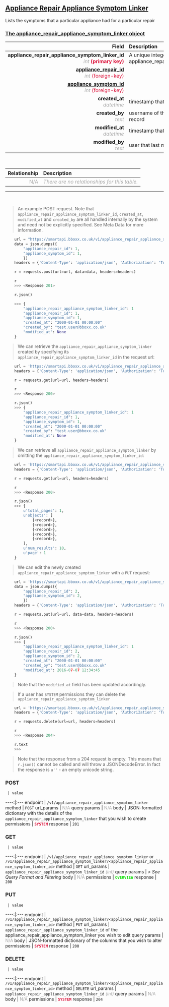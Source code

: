 ## <u>Appliance Repair Appliance Symptom Linker</u>
Lists the symptoms that a particular appliance had for a particular repair


### <u>The appliance_repair_appliance_symptom_linker object</u>

Field | Description
------:|:------------
__appliance_repair_appliance_symptom_linker_id__ <br><font color="DarkGray">_int_</font> <font color="Crimson">__(primary key)__</font> | A unique integer identifier for each appliance_repair_appliance_symptom_linker.
__<a href="/#appliance-repair">appliance_repair_id</a>__ <br><font color="DarkGray">_int_</font> <font color="Crimson">(foreign-key)</font> | 
__<a href="/#appliance-symptom">appliance_symptom_id</a>__ <br><font color="DarkGray">_int_</font> <font color="Crimson">(foreign-key)</font> | 
__created_at__  <br><font color="DarkGray">_datetime_</font> | timestamp that the record was created at
__created_by__  <br><font color="DarkGray">_text_</font>| username of the user who created the record
__modified_at__ <br><font color="DarkGray">_datetime_</font>| timestamp that the record was last modified
__modified_by__ <br><font color="DarkGray">_text_</font>| user that last modified the record

<br>

Relationship | Description
-------------:|:------------
<font color="DarkGray">N/A</font> | <font color="DarkGray">_There are no relationships for this table._</font>

<hr>
<br>

> An example POST request. Note that `appliance_repair_appliance_symptom_linker_id`, `created_at`, `modified_at` and `created_by` are all handled internally by the system and need not be explicitly specified. See Meta Data for more information.

```python
    url = "https://smartapi.bboxx.co.uk/v1/appliance_repair_appliance_symptom_linker"
    data = json.dumps({
		"appliance_repair_id": 1,
		"appliance_symptom_id": 1,
		})
    headers = {'Content-Type': 'application/json', 'Authorization': 'Token token=A_VALID_TOKEN'}

    r = requests.post(url=url, data=data, headers=headers)

    r
    >>> <Response 201>

    r.json()

    >>> {
		"appliance_repair_appliance_symptom_linker_id": 1
		"appliance_repair_id": 1,
		"appliance_symptom_id": 1,
		"created_at": "2000-01-01 00:00:00"
		"created_by": "test.user@bboxx.co.uk"
		"modified_at": None
	}
```

> We can retrieve the `appliance_repair_appliance_symptom_linker` created by specifying its `appliance_repair_appliance_symptom_linker_id` in the request url:

```python
    url = 'https://smartapi.bboxx.co.uk/v1/appliance_repair_appliance_symptom_linker/1'
    headers = {'Content-Type': 'application/json', 'Authorization': 'Token token=A_VALID_TOKEN'}

    r = requests.get(url=url, headers=headers)

    r
    >>> <Response 200>

    r.json()
    >>> {
		"appliance_repair_appliance_symptom_linker_id": 1
		"appliance_repair_id": 1,
		"appliance_symptom_id": 1,
		"created_at": "2000-01-01 00:00:00"
		"created_by": "test.user@bboxx.co.uk"
		"modified_at": None
	}
```

> We can retrieve all `appliance_repair_appliance_symptom_linker` by omitting the `appliance_repair_appliance_symptom_linker_id`:

```python
    url = 'https://smartapi.bboxx.co.uk/v1/appliance_repair_appliance_symptom_linker'
    headers = {'Content-Type': 'application/json', 'Authorization': 'Token token=A_VALID_TOKEN'}

    r = requests.get(url=url, headers=headers)

    r
    >>> <Response 200>

    r.json()
    >>> {
        u'total_pages': 1,
        u'objects': [
            {<record>},
            {<record>},
            {<record>},
            {<record>},
            {<record>},
        ],
        u'num_results': 10,
        u'page': 1
    }
```

> We can edit the newly created `appliance_repair_appliance_symptom_linker` with a `PUT` request:

```python
    url = 'https://smartapi.bboxx.co.uk/v1/appliance_repair_appliance_symptom_linker/1'
    data = json.dumps({
		"appliance_repair_id": 2,
		"appliance_symptom_id": 2,
		})
    headers = {'Content-Type': 'application/json', 'Authorization': 'Token token=A_VALID_TOKEN'}

    r = requests.put(url=url, data=data, headers=headers)

    r
    >>> <Response 200>

    r.json()
    >>> {
		"appliance_repair_appliance_symptom_linker_id": 1
		"appliance_repair_id": 2,
		"appliance_symptom_id": 2,
		"created_at": "2000-01-01 00:00:00"
		"created_by": "test.user@bboxx.co.uk"
		"modified_at": 2016-07-07 12:34:45
	}
```
> Note that the `modified_at` field has been updated accordingly.

> If a user has `SYSTEM` permissions they can delete the `appliance_repair_appliance_symptom_linker`

```python
    url = 'https://smartapi.bboxx.co.uk/v1/appliance_repair_appliance_symptom_linker/1'
    headers = {'Content-Type': 'application/json', 'Authorization': 'Token token=A_VALID_TOKEN'}

    r = requests.delete(url=url, headers=headers)

    r
    >>> <Response 204>

    r.text
    >>>
```
> Note that the response from a 204 request is empty. This means that `r.json()` cannot be called and will throw a JSONDecodeError. In fact the response is `u''` - an empty unicode string.



### POST
     | value
 ----:|:---
endpoint | `/v1/appliance_repair_appliance_symptom_linker`
method | `POST`
url_params | <font color="DarkGray">N/A</font>
query params | <font color="DarkGray">N/A</font>
body | JSON-formatted dictionary with the details of the `appliance_repair_appliance_symptom_linker` that you wish to create
permissions | <font color="Crimson">__`SYSTEM`__</font>
response | `201`

### GET
     | value
 ----:|:---
endpoint | `/v1/appliance_repair_appliance_symptom_linker` or `/v1/appliance_repair_appliance_symptom_linker/<appliance_repair_appliance_symptom_linker_id>`
method | `GET`
url_params | `appliance_repair_appliance_symptom_linker_id` <font color="DarkGray">_(int)_</font>
query params | *> See Query Format and Filtering*
body | <font color="DarkGray">N/A</font>
permissions | <font color="Jade">__`OVERVIEW`__</font>
response | `200`

### PUT
     | value
 ----:|:---
endpoint | `/v1/appliance_repair_appliance_symptom_linker/<appliance_repair_appliance_symptom_linker_id>`
method | `PUT`
url_params | `appliance_repair_appliance_symptom_linker_id` of the appliance_repair_appliance_symptom_linker you wish to edit
query params | <font color="DarkGray">N/A</font>
body | JSON-formatted dictionary of the columns that you wish to alter
permissions | <font color="Crimson">__`SYSTEM`__</font>
response | `200`

### DELETE
     | value
 ----:|:---
endpoint | `/v1/appliance_repair_appliance_symptom_linker/<appliance_repair_appliance_symptom_linker_id>`
method | `DELETE`
url_params | `appliance_repair_appliance_symptom_linker_id` <font color="DarkGray">_(int)_</font>
query params | <font color="DarkGray">N/A</font>
body | <font color="DarkGray">N/A</font>
permissions | <font color="Crimson">__`SYSTEM`__</font>
response | `204`

    
